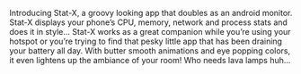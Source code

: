Introducing Stat-X, a groovy looking app that doubles as an android monitor.
Stat-X displays your phone’s CPU, memory, network and process stats and does it in style…
Stat-X works as a great companion while you’re using your hotspot or you’re trying to find that pesky little app that has been draining your battery all day. With butter smooth animations and eye popping colors, it even lightens up the ambiance of your room! Who needs lava lamps huh...

